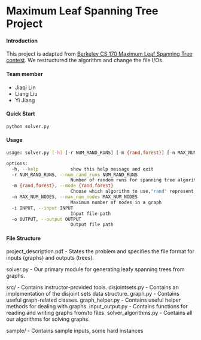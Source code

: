 # Maximum Leaf Spanning Tree Project

#### Introduction
This project is adapted from [Berkeley CS 170 Maximum Leaf Spanning Tree contest](https://github.com/jimmyjwu/maximum_leaf_spanning_tree). We restructured the algorithm and change the file I/Os.

#### Team member
* Jiaqi Lin
* Liang Liu
* Yi Jiang

#### Quick Start
```bash
python solver.py
```

#### Usage
```bash
usage: solver.py [-h] [-r NUM_RAND_RUNS] [-m {rand,forest}] [-n MAX_NUM_NODES] [-i INPUT] [-o OUTPUT]

options:
  -h, --help            show this help message and exit
  -r NUM_RAND_RUNS, --num_rand_runs NUM_RAND_RUNS
                        Number of random runs for spanning tree algorithm
  -m {rand,forest}, --mode {rand,forest}
                        Choose which algorithm to use,"rand" represent randomized tree algorithm"forest" represent joined forest tree algorithm
  -n MAX_NUM_NODES, --max_num_nodes MAX_NUM_NODES
                        Maximum number of nodes in a graph
  -i INPUT, --input INPUT
                        Input file path
  -o OUTPUT, --output OUTPUT
                        Output file path
```

#### File Structure
project_description.pdf		- States the problem and specifies the file format for inputs (graphs) and outputs (trees).

solver.py 					- Our primary module for generating leafy spanning trees from graphs.

src/						- Contains instructor-provided tools.
	disjointsets.py 		- Contains an implementation of the disjoint sets data structure.
	graph.py 				- Contains useful graph-related classes.
	graph_helper.py 		- Contains useful helper methods for dealing with graphs.
	input_output.py 		- Contains functions for reading and writing graphs from/to files.
	solver_algorithms.py 	- Contains all our algorithms for solving graphs.

sample/						- Contains sample inputs, some hard instances